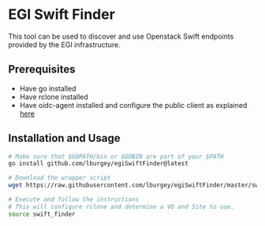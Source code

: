 # EGI Swift Finder
This tool can be used to discover and use Openstack Swift endpoints provided by the EGI infrastructure.

## Prerequisites
- Have go installed
- Have rclone installed
- Have oidc-agent installed and configure the public client as explained [here](https://indigo-dc.gitbook.io/oidc-agent/user/oidc-gen/provider/egi)

## Installation and Usage
```bash
# Make sure that $GOPATH/bin or $GOBIN are part of your $PATH
go install github.com/lburgey/egiSwiftFinder@latest

# Download the wrapper script
wget https://raw.githubusercontent.com/lburgey/egiSwiftFinder/master/swift_finder

# Execute and follow the instructions
# This will configure rclone and determine a VO and Site to use.
source swift_finder
```
